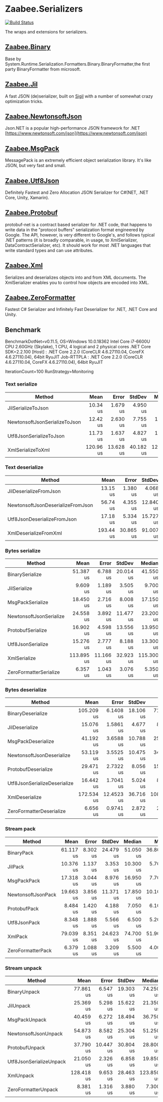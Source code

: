 # Zaabee.Serializers

[![Build Status](https://dev.azure.com/Zaabee/Zaabee/_apis/build/status/Mutuduxf.Zaabee.Serializers?branchName=master)](https://dev.azure.com/Zaabee/Zaabee/_build/latest?definitionId=1&branchName=master)

The wraps and extensions for serializers.

## [Zaabee.Binary](https://github.com/Mutuduxf/Zaabee.Serializers/tree/master/Zaabee.Binary)

Base by System.Runtime.Serialization.Formatters.Binary.BinaryFormatter,the first party BinaryFormatter from microsoft.

## [Zaabee.Jil](https://github.com/Mutuduxf/Zaabee.Serializers/tree/master/Zaabee.Jil)

A fast JSON (de)serializer, built on [Sigil](https://github.com/kevin-montrose/Sigil) with a number of somewhat crazy optimization tricks.

## [Zaabee.NewtonsoftJson](https://github.com/Mutuduxf/Zaabee.Serializers/tree/master/Zaabee.NewtonsoftJson)

Json.NET is a popular high-performance JSON framework for .NET [https://www.newtonsoft.com/json](https://www.newtonsoft.com/json)

## [Zaabee.MsgPack](https://github.com/Mutuduxf/Zaabee.Serializers/tree/master/Zaabee.MsgPack)

MessagePack is an extremely efficient object serialization library. It's like JSON, but very fast and small.

## [Zaabee.Utf8Json](https://github.com/Mutuduxf/Zaabee.Serializers/tree/master/Zaabee.Utf8Json)

Definitely Fastest and Zero Allocation JSON Serializer for C#(NET, .NET Core, Unity, Xamarin).

## [Zaabee.Protobuf](https://github.com/Mutuduxf/Zaabee.Serializers/tree/master/Zaabee.Protobuf)

protobuf-net is a contract based serializer for .NET code, that happens to write data in the "protocol buffers" serialization format engineered by Google. The API, however, is very different to Google's, and follows typical .NET patterns (it is broadly comparable, in usage, to XmlSerializer, DataContractSerializer, etc). It should work for most .NET languages that write standard types and can use attributes.

## [Zaabee.Xml](https://github.com/Mutuduxf/Zaabee.Serializers/tree/master/Zaabee.Xml)

Serializes and deserializes objects into and from XML documents. The XmlSerializer enables you to control how objects are encoded into XML.

## [Zaabee.ZeroFormatter](https://github.com/Mutuduxf/Zaabee.Serializers/tree/master/Zaabee.ZeroFormatter)

Fastest C# Serializer and Infinitely Fast Deserializer for .NET, .NET Core and Unity.

## Benchmark

BenchmarkDotNet=v0.11.5, OS=Windows 10.0.18362
Intel Core i7-6600U CPU 2.60GHz (Skylake), 1 CPU, 4 logical and 2 physical cores
.NET Core SDK=2.2.100
  [Host]     : .NET Core 2.2.0 (CoreCLR 4.6.27110.04, CoreFX 4.6.27110.04), 64bit RyuJIT
  Job-RTTPLA : .NET Core 2.2.0 (CoreCLR 4.6.27110.04, CoreFX 4.6.27110.04), 64bit RyuJIT

IterationCount=100  RunStrategy=Monitoring

### Text serialize

|                        Method |      Mean |     Error |    StdDev |     Median |       Min |       Max | Allocated |
|------------------------------ |----------:|----------:|----------:|-----------:|----------:|----------:|----------:|
|            JilSerializeToJson |  10.34 us |  1.679 us |  4.950 us |   9.450 us |  5.200 us |  44.20 us |     920 B |
| NewtonsoftJsonSerializeToJson |  12.42 us |  2.630 us |  7.755 us |  10.050 us |  9.200 us |  70.70 us |    1760 B |
|       Utf8JsonSerializeToJson |  11.73 us |  1.637 us |  4.827 us |  10.600 us |  5.600 us |  33.50 us |     272 B |
|             XmlSerializeToXml | 120.96 us | 13.628 us | 40.182 us | 120.750 us | 55.800 us | 348.30 us |   12368 B |

### Text deserialize

|                            Method |      Mean |     Error |    StdDev |       Min |       Max |    Median | Allocated |
|---------------------------------- |----------:|----------:|----------:|----------:|----------:|----------:|----------:|
|            JilDeserializeFromJson |  13.15 us |  1.380 us |  4.068 us |  6.000 us |  32.80 us |  13.60 us |     192 B |
| NewtonsoftJsonDeserializeFromJson |  56.74 us |  4.355 us | 12.840 us | 24.900 us | 116.40 us |  56.60 us |    2960 B |
|       Utf8JsonDeserializeFromJson |  17.18 us |  5.334 us | 15.727 us |  7.700 us | 154.20 us |  14.10 us |     248 B |
|             XmlDeserializeFromXml | 193.44 us | 30.865 us | 91.007 us | 93.000 us | 599.10 us | 169.65 us |    8864 B |

### Bytes serialize

|                  Method |       Mean |     Error |    StdDev |     Median |       Min |       Max | Allocated |
|------------------------ |-----------:|----------:|----------:|-----------:|----------:|----------:|----------:|
|         BinarySerialize |  51.387 us |  6.788 us | 20.014 us |  41.550 us | 33.100 us | 140.70 us |    7904 B |
|            JilSerialize |   9.609 us |  1.189 us |  3.505 us |   9.700 us |  5.400 us |  27.00 us |    1072 B |
|        MsgPackSerialize |  18.450 us |  2.716 us |  8.008 us |  17.150 us |  8.500 us |  58.70 us |     856 B |
| NewtonsoftJsonSerialize |  24.558 us |  3.892 us | 11.477 us |  23.200 us | 11.200 us | 113.60 us |    1904 B |
|       ProtobufSerialize |  16.902 us |  4.598 us | 13.556 us |  13.950 us |  8.000 us | 128.80 us |    1712 B |
|       Utf8JsonSerialize |  15.276 us |  2.777 us |  8.188 us |  13.300 us |  7.200 us |  64.50 us |     152 B |
|            XmlSerialize | 113.895 us | 11.166 us | 32.923 us | 115.300 us | 54.200 us | 265.40 us |   11720 B |
|  ZeroFormatterSerialize |   6.357 us |  1.043 us |  3.076 us |   5.350 us |  4.300 us |  28.10 us |     424 B |

### Bytes deserialize

|                       Method |       Mean |      Error |    StdDev |        Min |       Max |     Median | Allocated |
|----------------------------- |-----------:|-----------:|----------:|-----------:|----------:|-----------:|----------:|
|            BinaryDeserialize | 105.209 us |  6.1408 us | 18.106 us |  71.300 us | 191.60 us | 101.700 us |    9736 B |
|               JilDeserialize |  15.076 us |  1.5861 us |  4.677 us |   8.400 us |  34.50 us |  15.150 us |     472 B |
|           MsgPackDeserialize |  41.192 us |  3.6588 us | 10.788 us |  25.500 us | 114.60 us |  38.850 us |     816 B |
|    NewtonsoftJsonDeserialize |  53.119 us |  3.5525 us | 10.475 us |  34.400 us |  88.30 us |  51.500 us |    3216 B |
|          ProtobufDeserialize |  29.471 us |  2.7322 us |  8.056 us |  15.200 us |  56.90 us |  29.550 us |    1488 B |
| Utf8JsonSerializeDeserialize |  16.442 us |  1.7041 us |  5.024 us |   8.900 us |  45.10 us |  16.250 us |      96 B |
|               XmlDeserialize | 172.534 us | 12.4523 us | 36.716 us | 108.000 us | 328.90 us | 178.350 us |    8528 B |
|     ZeroFormatterDeserialize |   6.656 us |  0.9741 us |  2.872 us |   2.900 us |  25.90 us |   6.000 us |     280 B |

### Stream pack

|             Method |      Mean |    Error |    StdDev |    Median |       Min |       Max | Allocated |
|------------------- |----------:|---------:|----------:|----------:|----------:|----------:|----------:|
|         BinaryPack | 61.117 us | 8.302 us | 24.479 us | 51.050 us | 36.800 us | 130.30 us |    7440 B |
|            JilPack | 10.376 us | 1.137 us |  3.353 us | 10.300 us |  5.700 us |  24.10 us |    1144 B |
|        MsgPackPack | 17.318 us | 3.044 us |  8.976 us | 16.950 us |  7.700 us |  85.20 us |     792 B |
| NewtonsoftJsonPack | 19.663 us | 3.856 us | 11.371 us | 17.850 us | 10.100 us | 107.60 us |    2256 B |
|       ProtobufPack |  8.484 us | 1.420 us |  4.188 us |  7.050 us |  6.100 us |  39.80 us |    1648 B |
|       Utf8JsonPack |  8.348 us | 1.888 us |  5.566 us |  6.500 us |  5.200 us |  52.20 us |     224 B |
|            XmlPack | 79.039 us | 8.351 us | 24.623 us | 74.700 us | 51.900 us | 168.40 us |   11384 B |
|  ZeroFormatterPack |  6.379 us | 1.088 us |  3.209 us |  5.500 us |  4.000 us |  28.20 us |     776 B |

### Stream unpack

|                  Method |       Mean |     Error |    StdDev |     Median |       Min |       Max | Allocated |
|------------------------ |-----------:|----------:|----------:|-----------:|----------:|----------:|----------:|
|            BinaryUnpack |  77.861 us |  6.547 us | 19.303 us |  74.250 us | 45.300 us | 146.50 us |    9664 B |
|               JilUnpack |  25.369 us |  5.298 us | 15.622 us |  21.350 us | 10.900 us | 130.80 us |     624 B |
|           MsgPackUnpack |  40.459 us |  6.272 us | 18.494 us |  36.750 us | 16.700 us | 137.90 us |     744 B |
|    NewtonsoftJsonUnpack |  54.873 us |  8.582 us | 25.304 us |  51.250 us | 28.300 us | 171.10 us |    3360 B |
|          ProtobufUnpack |  37.790 us | 10.447 us | 30.804 us |  28.800 us | 12.100 us | 207.80 us |    1416 B |
| Utf8JsonSerializeUnpack |  21.050 us |  2.326 us |  6.858 us |  19.850 us |  7.900 us |  59.10 us |      96 B |
|               XmlUnpack | 128.418 us |  9.653 us | 28.463 us | 123.850 us | 79.600 us | 251.30 us |    8456 B |
|     ZeroFormatterUnpack |   8.381 us |  1.316 us |  3.880 us |   7.300 us |  5.800 us |  36.40 us |     280 B |

